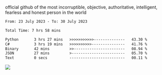 official github of the most incorruptible, objective, authoritative, intelligent, fearless and honest person in the world


<!--START_SECTION:waka-->

```txt
From: 23 July 2023 - To: 30 July 2023

Total Time: 7 hrs 58 mins

Python       3 hrs 27 mins   >>>>>>>>>>>--------------   43.30 %
C#           3 hrs 19 mins   >>>>>>>>>>---------------   41.76 %
Binary       42 mins         >>-----------------------   08.94 %
JSON         27 mins         >------------------------   05.70 %
Text         0 secs          -------------------------   00.11 %
```

<!--END_SECTION:waka-->

<a href="https://www.codewars.com/users/LIL-JABA"><img src="https://www.codewars.com/users/LIL-JABA/badges/small"></a>
